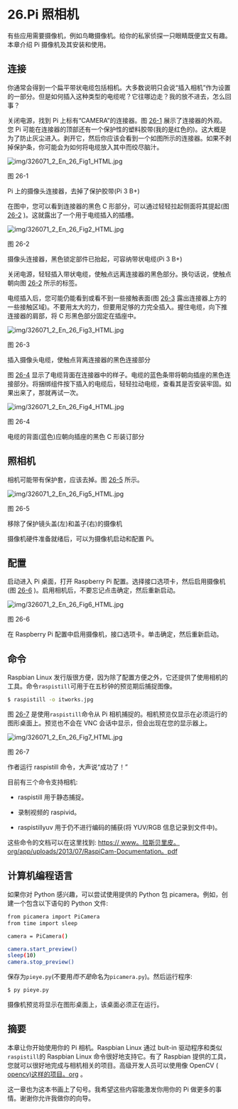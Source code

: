 # 26.Pi 照相机

有些应用需要摄像机，例如鸟瞰摄像机。给你的私家侦探一只眼睛既便宜又有趣。本章介绍 Pi 摄像机及其安装和使用。

## 连接

你通常会得到一个扁平带状电缆包括相机。大多数说明只会说“插入相机”作为设置的一部分。但是如何插入这种类型的电缆呢？它往哪边走？我的放不进去，怎么回事？

关闭电源，找到 Pi 上标有“CAMERA”的连接器。图 [26-1](#Fig1) 展示了连接器的外观。您 Pi 可能在连接器的顶部还有一个保护性的塑料胶带(我的是红色的)。这大概是为了防止灰尘进入。剥开它，然后你应该会看到一个如图所示的连接器。如果不剥掉保护条，你可能会为如何将电缆放入其中而绞尽脑汁。

![img/326071_2_En_26_Fig1_HTML.jpg](img/326071_2_En_26_Fig1_HTML.jpg)

图 26-1

Pi 上的摄像头连接器，去掉了保护胶带(Pi 3 B+)

在图中，您可以看到连接器的黑色 C 形部分，可以通过轻轻拉起侧面将其提起(图 [26-2](#Fig2) )。这就露出了一个用于电缆插入的插槽。

![img/326071_2_En_26_Fig2_HTML.jpg](img/326071_2_En_26_Fig2_HTML.jpg)

图 26-2

摄像头连接器，黑色锁定部件已抬起，可容纳带状电缆(Pi 3 B+)

关闭电源，轻轻插入带状电缆，使触点远离连接器的黑色部分。换句话说，使触点朝向图 [26-2](#Fig2) 所示的标签。

电缆插入后，您可能仍能看到或看不到一些接触表面(图 [26-3](#Fig3) 露出连接器上方的一些接触区域)。不要用太大的力，但要用足够的力完全插入。握住电缆，向下推连接器的肩部，将 C 形黑色部分固定在插座中。

![img/326071_2_En_26_Fig3_HTML.jpg](img/326071_2_En_26_Fig3_HTML.jpg)

图 26-3

插入摄像头电缆，使触点背离连接器的黑色连接部分

图 [26-4](#Fig4) 显示了电缆背面在连接器中的样子。电缆的蓝色条带将朝向插座的黑色连接部分。将捆绑组件按下插入的电缆后，轻轻拉动电缆，查看其是否安装牢固。如果出来了，那就再试一次。

![img/326071_2_En_26_Fig4_HTML.jpg](img/326071_2_En_26_Fig4_HTML.jpg)

图 26-4

电缆的背面(蓝色)应朝向插座的黑色 C 形装订部分

## 照相机

相机可能带有保护套，应该去掉。图 [26-5](#Fig5) 所示。

![img/326071_2_En_26_Fig5_HTML.jpg](img/326071_2_En_26_Fig5_HTML.jpg)

图 26-5

移除了保护镜头盖(左)和盖子(右)的摄像机

摄像机硬件准备就绪后，可以为摄像机启动和配置 Pi。

## 配置

启动进入 Pi 桌面，打开 Raspberry Pi 配置。选择接口选项卡，然后启用摄像机(图 [26-6](#Fig6) )。启用相机后，不要忘记点击确定，然后重新启动。

![img/326071_2_En_26_Fig6_HTML.jpg](img/326071_2_En_26_Fig6_HTML.jpg)

图 26-6

在 Raspberry Pi 配置中启用摄像机，接口选项卡。单击确定，然后重新启动。

## 命令

Raspbian Linux 发行版很方便，因为除了配置方便之外，它还提供了使用相机的工具。命令`raspistill`可用于在五秒钟的预览期后捕捉图像。

```sh
$ raspistill -o itworks.jpg

```

图 [26-7](#Fig7) 是使用`raspistill`命令从 Pi 相机捕捉的。相机预览仅显示在必须运行的图形桌面上。预览也不会在 VNC 会话中显示，但会出现在您的显示器上。

![img/326071_2_En_26_Fig7_HTML.jpg](img/326071_2_En_26_Fig7_HTML.jpg)

图 26-7

作者运行 raspistill 命令，大声说“成功了！”

目前有三个命令支持相机:

*   raspistill 用于静态捕捉。

*   录制视频的 raspivid。

*   raspistillyuv 用于仍不进行编码的捕获(将 YUV/RGB 信息记录到文件中)。

这些命令的文档可以在这里找到: [https:// www。拉斯贝里皮。org/app/uploads/2013/07/RaspiCam-Documentation。pdf](https://www.raspberrypi.org/app/uploads/2013/07/RaspiCam-Documentation.pdf)

## 计算机编程语言

如果你对 Python 感兴趣，可以尝试使用提供的 Python 包 picamera。例如，创建一个包含以下语句的 Python 文件:

```sh
from picamera import PiCamera
from time import sleep

camera = PiCamera()

camera.start_preview()
sleep(10)
camera.stop_preview()

```

保存为`pieye.py`(不要用*而不是*命名为`picamera.py`)。然后运行程序:

```sh
$ py pieye.py

```

摄像机预览将显示在图形桌面上，该桌面必须正在运行。

## 摘要

本章让你开始使用你的 Pi 相机。Raspbian Linux 通过 bult-in 驱动程序和类似`raspistill`的 Raspbian Linux 命令很好地支持它。有了 Raspbian 提供的工具，您就可以很好地完成与相机相关的项目。高级开发人员可以使用像 OpenCV ( [opencv)这样的项目。org](http://opencv.org) 。

这一章也为这本书画上了句号。我希望这些内容能激发你用你的 Pi 做更多的事情。谢谢你允许我做你的向导。